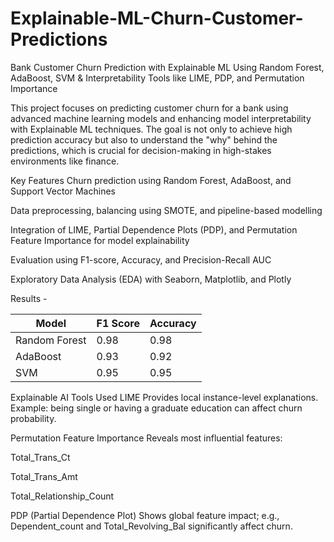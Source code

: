 # Explainable-ML-Churn-Customer-Predictions
Bank Customer Churn Prediction with Explainable ML Using Random Forest, AdaBoost, SVM &amp; Interpretability Tools like LIME, PDP, and Permutation Importance


This project focuses on predicting customer churn for a bank using advanced machine learning models and enhancing model interpretability with Explainable ML techniques. The goal is not only to achieve high prediction accuracy but also to understand the "why" behind the predictions, which is crucial for decision-making in high-stakes environments like finance.

Key Features
Churn prediction using Random Forest, AdaBoost, and Support Vector Machines

Data preprocessing, balancing using SMOTE, and pipeline-based modelling

Integration of LIME, Partial Dependence Plots (PDP), and Permutation Feature Importance for model explainability

Evaluation using F1-score, Accuracy, and Precision-Recall AUC

Exploratory Data Analysis (EDA) with Seaborn, Matplotlib, and Plotly

Results - 

| Model         | F1 Score | Accuracy |
| ------------- | -------- | -------- |
| Random Forest | 0.98     | 0.98     |
| AdaBoost      | 0.93     | 0.92     |
| SVM           | 0.95     | 0.95     |


Explainable AI Tools Used
LIME
Provides local instance-level explanations. Example: being single or having a graduate education can affect churn probability.

Permutation Feature Importance
Reveals most influential features:

Total_Trans_Ct

Total_Trans_Amt

Total_Relationship_Count

PDP (Partial Dependence Plot)
Shows global feature impact; e.g., Dependent_count and Total_Revolving_Bal significantly affect churn.
